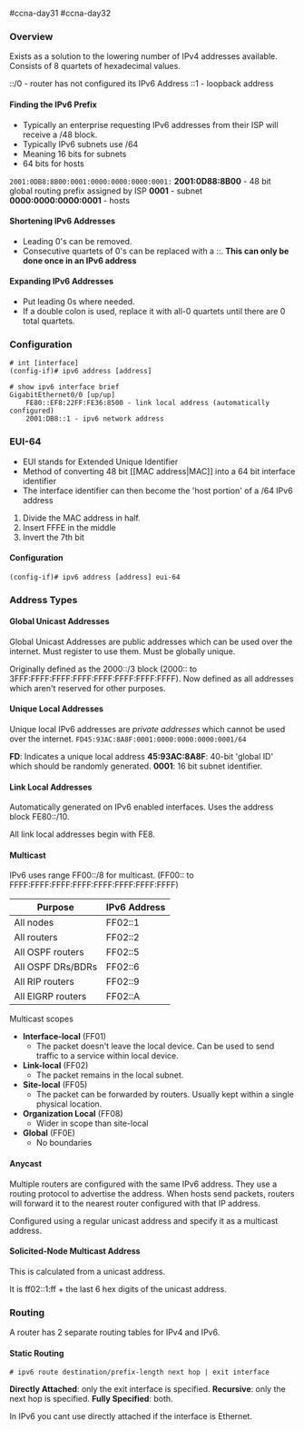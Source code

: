 #ccna-day31 #ccna-day32

### Overview
Exists as a solution to the lowering number of IPv4 addresses available. 
Consists of 8 quartets of hexadecimal values.

::/0 - router has not configured its IPv6 Address
::1 - loopback address
#### Finding the IPv6 Prefix
- Typically an enterprise requesting IPv6 addresses from their ISP will receive a /48 block.
- Typically IPv6 subnets use /64
- Meaning 16 bits for subnets
- 64 bits for hosts

`2001:0DB8:8B00:0001:0000:0000:0000:0001:`
**2001:0D88:8B00** - 48 bit global routing prefix assigned by ISP
**0001** - subnet
**0000:0000:0000:0001** - hosts
#### Shortening IPv6 Addresses
- Leading 0's can be removed.
- Consecutive quartets of 0's can be replaced with a ::. **This can only be done once in an IPv6 address**
#### Expanding IPv6 Addresses
- Put leading 0s where needed.
- If a double colon is used, replace it with all-0 quartets until there are 0 total quartets.

### Configuration
```ios
# int [interface]
(config-if)# ipv6 address [address]
```

```ios
# show ipv6 interface brief
GigabitEthernet0/0 [up/up]
	FE80::EF8:22FF:FE36:8500 - link local address (automatically configured)
	2001:DB8::1 - ipv6 network address
```

### EUI-64
- EUI stands for Extended Unique Identifier
- Method of converting 48 bit [[MAC address|MAC]] into a 64 bit interface identifier
- The interface identifier can then become the 'host portion' of a /64 IPv6 address

1) Divide the MAC address in half.
2) Insert FFFE in the middle
3) Invert the 7th bit

#### Configuration
```ios
(config-if)# ipv6 address [address] eui-64
```

### Address Types
#### Global Unicast Addresses
Global Unicast Addresses are public addresses which can be used over the internet.
Must register to use them. Must be globally unique.

Originally defined as the 2000::/3 block (2000:: to 3FFF:FFFF:FFFF:FFFF:FFFF:FFFF:FFFF:FFFF).
Now defined as all addresses which aren't reserved for other purposes.

#### Unique Local Addresses
Unique local IPv6 addresses are *private addresses* which cannot be used over the internet.
`FD45:93AC:8A8F:0001:0000:0000:0000:0001/64`

**FD**: Indicates a unique local address
**45:93AC:8A8F**: 40-bit 'global ID' which should be randomly generated.
**0001**: 16 bit subnet identifier.

#### Link Local Addresses
Automatically generated on IPv6 enabled interfaces.
Uses the address block FE80::/10.

All link local addresses begin with FE8.

#### Multicast
IPv6 uses range FF00::/8 for multicast. (FF00:: to FFFF:FFFF:FFFF:FFFF:FFFF:FFFF:FFFF:FFFF)

| Purpose           | IPv6 Address |
| ----------------- | ------------ |
| All nodes         | FF02::1      |
| All routers       | FF02::2      |
| All OSPF routers  | FF02::5      |
| All OSPF DRs/BDRs | FF02::6      |
| All RIP routers   | FF02::9      |
| All EIGRP routers | FF02::A      |

Multicast scopes
- **Interface-local** (FF01)
	- The packet doesn't leave the local device. Can be used to send traffic to a service within local device.
- **Link-local** (FF02)
	- The packet remains in the local subnet.
- **Site-local** (FF05)
	- The packet can be forwarded by routers. Usually kept within a single physical location.
- **Organization Local** (FF08)
	- Wider in scope than site-local
- **Global** (FF0E)
	- No boundaries

#### Anycast
Multiple routers are configured with the same IPv6 address.
They use a routing protocol to advertise the address.
When hosts send packets, routers will forward it to the nearest router configured with that IP address.

Configured using a regular unicast address and specify it as a multicast address.

#### Solicited-Node Multicast Address
This is calculated from a unicast address.

It is ff02::1:ff + the last 6 hex digits of the unicast address.

### Routing
A router has 2 separate routing tables for IPv4 and IPv6.
#### Static Routing
```ios
# ipv6 route destination/prefix-length next hop | exit interface
```

**Directly Attached**: only the exit interface is specified.
**Recursive**: only the next hop is specified.
**Fully Specified**: both.

In IPv6 you cant use directly attached if the interface is Ethernet.